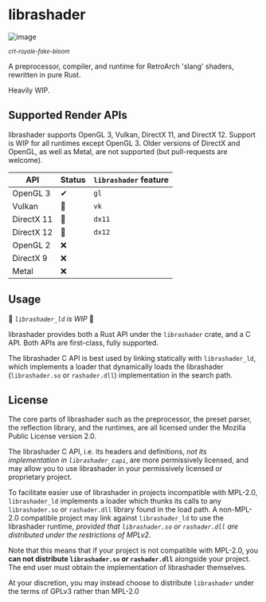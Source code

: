 # librashader

![image](https://user-images.githubusercontent.com/1000503/202991618-e3e38e05-f0de-429d-a3ee-4cd0b077f88f.png)

<small>*crt-royale-fake-bloom*</small>

A preprocessor, compiler, and runtime for RetroArch 'slang' shaders, rewritten in pure Rust.

Heavily WIP.

## Supported Render APIs
librashader supports OpenGL 3, Vulkan, DirectX 11, and DirectX 12. Support is WIP for all runtimes except OpenGL 3. Older versions
of DirectX and OpenGL, as well as Metal, are not supported (but pull-requests are welcome).

| **API**    | **Status** | **`librashader` feature** |
|------------|------------|---------------------------|
| OpenGL 3   | ✔          | `gl`                      |
| Vulkan     | 🚧         | `vk`                      |
| DirectX 11 | 🚧         | `dx11`                    |
| DirectX 12 | 🚧         | `dx12`                    |
| OpenGL 2   | ❌          |                           |
| DirectX 9  | ❌          |                           |
| Metal      | ❌          |                           |

## Usage

🚧 *`librashader_ld` is WIP* 🚧

librashader provides both a Rust API under the `librashader` crate, and a C API. Both APIs are first-class, fully supported.

The librashader C API is best used by linking statically with `librashader_ld`, which implements a loader that dynamically
loads the librashader (`librashader.so` or `rashader.dll`) implementation in the search path.

## License
The core parts of librashader such as the preprocessor, the preset parser, 
the reflection library, and the runtimes, are all licensed under the Mozilla Public License version 2.0.

The librashader C API, i.e. its headers and definitions, *not its implementation in `librashader_capi`*,
are more permissively licensed, and may allow you to use librashader in your permissively 
licensed or proprietary project.

To facilitate easier use of librashader in projects incompatible with MPL-2.0, `librashader_ld`
implements a loader which thunks its calls to any `librashader.so` or `rashader.dll`
library found in the load path. A non-MPL-2.0 compatible project may link against
`librashader_ld` to use the librashader runtime, *provided that `librashader.so` or `rashader.dll` 
are distributed under the restrictions of MPLv2*.

Note that this means that if your project is not compatible with MPL-2.0, you **can not distribute `librashader.so` or `rashader.dll`**
alongside your project. The end user must obtain the implementation of librashader themselves.

At your discretion, you may instead choose to distribute `librashader` under the terms of GPLv3 rather than MPL-2.0